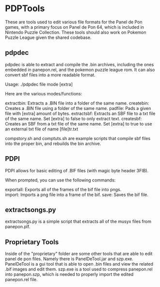 # PDPTools

These are tools used to edit various file formats for the Panel de Pon games, with a primary focus on Panel de Pon 64, which is included in Nintendo Puzzle Collection. These tools should also work on Pokemon Puzzle League given the shared codebase.

## pdpdec

pdpdec is able to extract and compile the .bin archives, including the ones embedded in panepon.rel, and the pokemon puzzle league rom. It can also convert sbf files into a more readable format.

Usage: ./pdpdec file mode [extra] 

Here are the various modes/functions: 

extractbin: Extracts a .BIN file into a folder of the same name. 
createbin: Creates a .BIN file using a folder of the same name. 
padfile: Pads a given file with [extra] amount of bytes. 
extractsbf: Extracts an SBF file to a txt file of the same name. Set [extra] to false to only extract text. 
createsbf: Creates an SBF from a txt file of the same name. Set [extra] to true to use an external txt file of name [file]tr.txt 

compstory.sh and comptuts.sh are example scripts that compile sbf files into the proper bin, and rebuilds the bin archive.

## PDPI

PDPI allows for basic editing of .BIF files (with magic byte header 3FIB).

When prompted, you can use the following commands:

exportall: Exports all of the frames of the bif file into pngs.  
import: Imports a png file into a frame of the bif.
save: Saves the bif file.

## extractsongs.py

extractsongs.py is a simple script that extracts all of the musyx files from panepon.plf.

## Proprietary Tools

Inside of the "proprietary" folder are some other tools that are able to edit panel de pon files. Namely there is PanelDeTool.jar and szp.exe. PanelDeTool is a gui tool that is able to open .bin files and view the related .bif images and edit them. szp.exe is a tool used to compress panepon.rel into panepon.szp, which is needed to properly import the edited panepon.rel file.